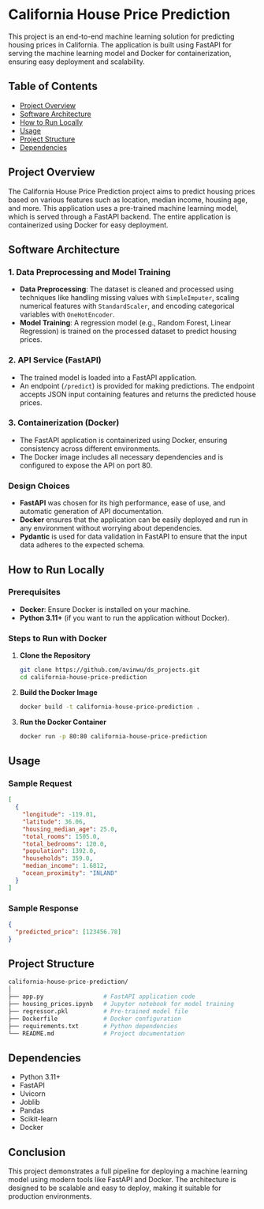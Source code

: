 # California House Price Prediction

This project is an end-to-end machine learning solution for predicting housing prices in California. The application is built using FastAPI for serving the machine learning model and Docker for containerization, ensuring easy deployment and scalability.

## Table of Contents
- [Project Overview](#project-overview)
- [Software Architecture](#software-architecture)
- [How to Run Locally](#how-to-run-locally)
- [Usage](#usage)
- [Project Structure](#project-structure)
- [Dependencies](#dependencies)

## Project Overview
The California House Price Prediction project aims to predict housing prices based on various features such as location, median income, housing age, and more. This application uses a pre-trained machine learning model, which is served through a FastAPI backend. The entire application is containerized using Docker for easy deployment.

## Software Architecture
### 1. **Data Preprocessing and Model Training**
   - **Data Preprocessing**: The dataset is cleaned and processed using techniques like handling missing values with `SimpleImputer`, scaling numerical features with `StandardScaler`, and encoding categorical variables with `OneHotEncoder`.
   - **Model Training**: A regression model (e.g., Random Forest, Linear Regression) is trained on the processed dataset to predict housing prices.

### 2. **API Service (FastAPI)**
   - The trained model is loaded into a FastAPI application.
   - An endpoint (`/predict`) is provided for making predictions. The endpoint accepts JSON input containing features and returns the predicted house prices.

### 3. **Containerization (Docker)**
   - The FastAPI application is containerized using Docker, ensuring consistency across different environments.
   - The Docker image includes all necessary dependencies and is configured to expose the API on port 80.

### **Design Choices**
- **FastAPI** was chosen for its high performance, ease of use, and automatic generation of API documentation.
- **Docker** ensures that the application can be easily deployed and run in any environment without worrying about dependencies.
- **Pydantic** is used for data validation in FastAPI to ensure that the input data adheres to the expected schema.

## How to Run Locally

### Prerequisites
- **Docker**: Ensure Docker is installed on your machine.
- **Python 3.11+** (if you want to run the application without Docker).

### Steps to Run with Docker
1. **Clone the Repository**
   ```bash
   git clone https://github.com/avinwu/ds_projects.git
   cd california-house-price-prediction

2. **Build the Docker Image**
    ```bash
    docker build -t california-house-price-prediction .
   
3. **Run the Docker Container**
    ```bash
   docker run -p 80:80 california-house-price-prediction

## **Usage**
### Sample Request
```json
[
  {
    "longitude": -119.01,
    "latitude": 36.06,
    "housing_median_age": 25.0,
    "total_rooms": 1505.0,
    "total_bedrooms": 120.0,
    "population": 1392.0,
    "households": 359.0,
    "median_income": 1.6812,
    "ocean_proximity": "INLAND"
  }
]
```
### Sample Response
```json
{
  "predicted_price": [123456.78]
}
```
## Project Structure
```bash
california-house-price-prediction/
│
├── app.py                 # FastAPI application code
├── housing_prices.ipynb   # Jupyter notebook for model training
├── regressor.pkl          # Pre-trained model file
├── Dockerfile             # Docker configuration
├── requirements.txt       # Python dependencies
└── README.md              # Project documentation
```

## Dependencies
- Python 3.11+
- FastAPI
- Uvicorn
- Joblib
- Pandas
- Scikit-learn
- Docker

## Conclusion
This project demonstrates a full pipeline for deploying a machine learning model using modern tools like FastAPI and Docker. The architecture is designed to be scalable and easy to deploy, making it suitable for production environments.

